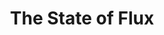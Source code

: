 ---
title: The State of Flux
tags:
- david
- Code
meta:
  _edit_last: "1"
status: publish
layout: post
type: post
published: true
category: David
external_url: https://reactjsnews.com/the-state-of-flux/
external_site: ReactJSNews
---
